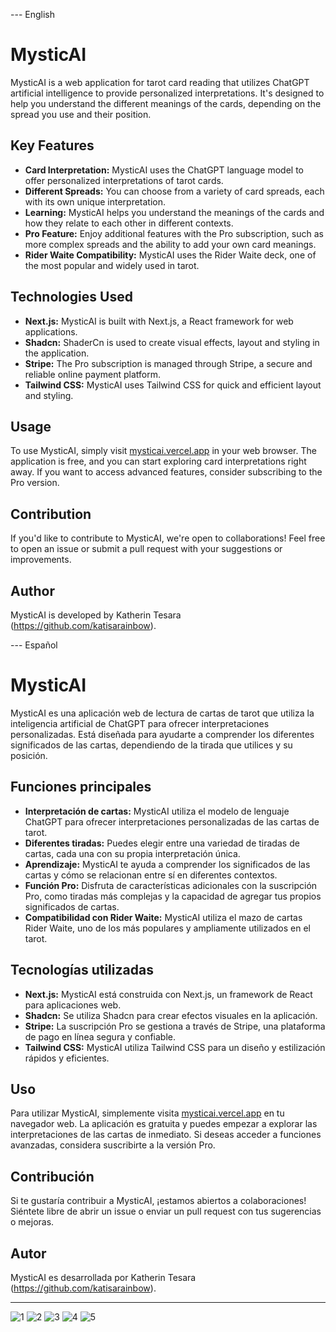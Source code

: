 
--- English

# MysticAI

MysticAI is a web application for tarot card reading that utilizes ChatGPT artificial intelligence to provide personalized interpretations. It's designed to help you understand the different meanings of the cards, depending on the spread you use and their position.

## Key Features

- **Card Interpretation:** MysticAI uses the ChatGPT language model to offer personalized interpretations of tarot cards.
- **Different Spreads:** You can choose from a variety of card spreads, each with its own unique interpretation.
- **Learning:** MysticAI helps you understand the meanings of the cards and how they relate to each other in different contexts.
- **Pro Feature:** Enjoy additional features with the Pro subscription, such as more complex spreads and the ability to add your own card meanings.
- **Rider Waite Compatibility:** MysticAI uses the Rider Waite deck, one of the most popular and widely used in tarot.

## Technologies Used

- **Next.js:** MysticAI is built with Next.js, a React framework for web applications.
- **Shadcn:** ShaderCn is used to create visual effects, layout and styling in the application.
- **Stripe:** The Pro subscription is managed through Stripe, a secure and reliable online payment platform.
- **Tailwind CSS:** MysticAI uses Tailwind CSS for quick and efficient layout and styling.

## Usage

To use MysticAI, simply visit [mysticai.vercel.app](https://mysticai.vercel.app) in your web browser. The application is free, and you can start exploring card interpretations right away. If you want to access advanced features, consider subscribing to the Pro version.

## Contribution

If you'd like to contribute to MysticAI, we're open to collaborations! Feel free to open an issue or submit a pull request with your suggestions or improvements.

## Author

MysticAI is developed by Katherin Tesara (https://github.com/katisarainbow).


--- Español

# MysticAI

MysticAI es una aplicación web de lectura de cartas de tarot que utiliza la inteligencia artificial de ChatGPT para ofrecer interpretaciones personalizadas. Está diseñada para ayudarte a comprender los diferentes significados de las cartas, dependiendo de la tirada que utilices y su posición.

## Funciones principales

- **Interpretación de cartas:** MysticAI utiliza el modelo de lenguaje ChatGPT para ofrecer interpretaciones personalizadas de las cartas de tarot.
- **Diferentes tiradas:** Puedes elegir entre una variedad de tiradas de cartas, cada una con su propia interpretación única.
- **Aprendizaje:** MysticAI te ayuda a comprender los significados de las cartas y cómo se relacionan entre sí en diferentes contextos.
- **Función Pro:** Disfruta de características adicionales con la suscripción Pro, como tiradas más complejas y la capacidad de agregar tus propios significados de cartas.
- **Compatibilidad con Rider Waite:** MysticAI utiliza el mazo de cartas Rider Waite, uno de los más populares y ampliamente utilizados en el tarot.

## Tecnologías utilizadas

- **Next.js:** MysticAI está construida con Next.js, un framework de React para aplicaciones web.
- **Shadcn:** Se utiliza Shadcn para crear efectos visuales en la aplicación.
- **Stripe:** La suscripción Pro se gestiona a través de Stripe, una plataforma de pago en línea segura y confiable.
- **Tailwind CSS:** MysticAI utiliza Tailwind CSS para un diseño y estilización rápidos y eficientes.

## Uso

Para utilizar MysticAI, simplemente visita [mysticai.vercel.app](https://mysticai.vercel.app) en tu navegador web. La aplicación es gratuita y puedes empezar a explorar las interpretaciones de las cartas de inmediato. Si deseas acceder a funciones avanzadas, considera suscribirte a la versión Pro.

## Contribución

Si te gustaría contribuir a MysticAI, ¡estamos abiertos a colaboraciones! Siéntete libre de abrir un issue o enviar un pull request con tus sugerencias o mejoras.

## Autor

MysticAI es desarrollada por Katherin Tesara (https://github.com/katisarainbow).

---

![1](https://github.com/katisarainbow/MysticAI/assets/94558563/726ff499-88b4-4997-9afc-4ea200964133)
![2](https://github.com/katisarainbow/MysticAI/assets/94558563/56f842eb-99d3-408d-bbcc-88831846958d)
![3](https://github.com/katisarainbow/MysticAI/assets/94558563/8d739a71-c3ac-42f6-9dbe-b7fd3d175f05)
![4](https://github.com/katisarainbow/MysticAI/assets/94558563/b6e4a262-0caf-467b-9fba-7afba69f5bb7)
![5](https://github.com/katisarainbow/MysticAI/assets/94558563/cbbe909e-bf40-4524-acc9-fa6acb7568d3)





